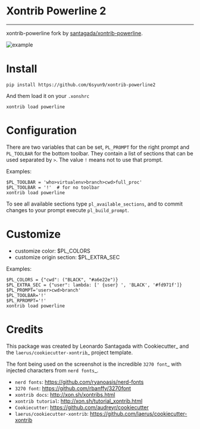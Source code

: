 # Xontrib Powerline 2
---

xontrib-powerline fork by [santagada/xontrib-powerline](https://github.com/santagada/xontrib-powerline).

<img src="https://github.com/6syun9/xontrib-powerline2/raw/master/img/example.png" alt="example" title="example">

# Install

```
pip install https://github.com/6syun9/xontrib-powerline2
```

And them load it on your ``.xonshrc``

```
xontrib load powerline
```


# Configuration

There are two variables that can be set, ``PL_PROMPT`` for the right prompt and ``PL_TOOLBAR`` for the bottom toolbar.
They contain a list of sections that can be used separated by ``>``. The value ``!`` means not to use that prompt.

Examples:

```
$PL_TOOLBAR = 'who>virtualenv>branch>cwd>full_proc'
$PL_TOOLBAR = '!'  # for no toolbar
xontrib load powerline
```

To see all available sections type ``pl_available_sections``, and to commit changes to your prompt execute ``pl_build_prompt``.

# Customize

- customize color: $PL_COLORS
- customize origin section: $PL_EXTRA_SEC

Examples:

```
$PL_COLORS = {"cwd": ("BLACK", "#a6e22e")}
$PL_EXTRA_SEC = {"user": lambda: [' {user} ', 'BLACK', '#fd971f']}
$PL_PROMPT='user>cwd>branch'
$PL_TOOLBAR='!'
$PL_RPROMPT='!'
xontrib load powerline
```

# Credits

This package was created by Leonardo Santagada with Cookiecutter_ 
and the `laerus/cookiecutter-xontrib`_ project template.

The font being used on the screenshot is the incredible `3270 font`_ with injected characters from `nerd fonts`_.

 - `nerd fonts`: https://github.com/ryanoasis/nerd-fonts
 - `3270 font`: https://github.com/rbanffy/3270font
 - `xontrib docs`: http://xon.sh/xontribs.html
 - `xontrib tutorial`: http://xon.sh/tutorial_xontrib.html
 - `Cookiecutter`: https://github.com/audreyr/cookiecutter
 - `laerus/cookiecutter-xontrib`: https://github.com/laerus/cookiecutter-xontrib
